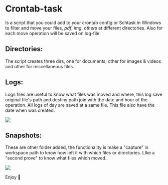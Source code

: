 # Crontab-task 

Is a script that you could add to your crontab config or Schtask in Windows to filter and move your files, *pdf*, *img*, *others* at different directories. Also for each move operation will be saved on log-file. 

## Directories:
The script creates three dirs, one for documents, other for images & videos and other for miscellaneous files. 

## Logs:
Logs files are useful to know what files was moved and where, this log save original file's path and destiny path join with the date and hour of the operation. 
All logs of day are saved at a same file. This file also have the date when was created.

![](https://i.imgur.com/r2dYfJy.png)

## Snapshots:
These are other folder added, the functionality is make a "capture" in workspace path to know how left it with which files or directories. LIke a "second prove" to know what files which moved.

![](https://i.imgur.com/eYm7HxR.png)

Enjoy :bamboo: